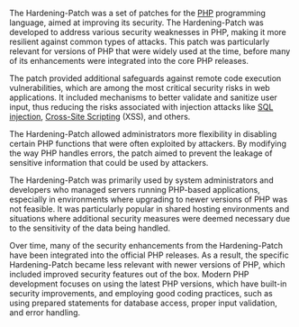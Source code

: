The Hardening-Patch was a set of patches for the [PHP]() programming language, aimed at improving its security. The Hardening-Patch was developed to address various security weaknesses in PHP, making it more resilient against common types of attacks. This patch was particularly relevant for versions of PHP that were widely used at the time, before many of its enhancements were integrated into the core PHP releases.

The patch provided additional safeguards against remote code execution vulnerabilities, which are among the most critical security risks in web applications. It included mechanisms to better validate and sanitize user input, thus reducing the risks associated with injection attacks like [SQL injection](), [Cross-Site Scripting]() (XSS), and others.

The Hardening-Patch allowed administrators more flexibility in disabling certain PHP functions that were often exploited by attackers. By modifying the way PHP handles errors, the patch aimed to prevent the leakage of sensitive information that could be used by attackers.

The Hardening-Patch was primarily used by system administrators and developers who managed servers running PHP-based applications, especially in environments where upgrading to newer versions of PHP was not feasible. It was particularly popular in shared hosting environments and situations where additional security measures were deemed necessary due to the sensitivity of the data being handled.

Over time, many of the security enhancements from the Hardening-Patch have been integrated into the official PHP releases. As a result, the specific Hardening-Patch became less relevant with newer versions of PHP, which included improved security features out of the box. Modern PHP development focuses on using the latest PHP versions, which have built-in security improvements, and employing good coding practices, such as using prepared statements for database access, proper input validation, and error handling.

